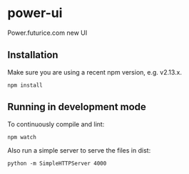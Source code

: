 # power-ui

Power.futurice.com new UI

## Installation

Make sure you are using a recent npm version, e.g. v2.13.x.

```
npm install
```

## Running in development mode

To continuously compile and lint:
```
npm watch
```

Also run a simple server to serve the files in dist:
```
python -m SimpleHTTPServer 4000
```
